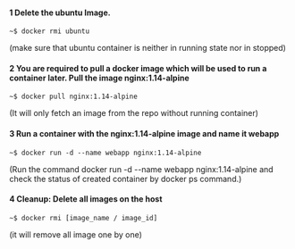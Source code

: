 #### 1 Delete the ubuntu Image.


``` ~$ docker rmi ubuntu ```

(make sure that ubuntu container is neither in 
running state nor in stopped)


#### 2 You are required to pull a docker image which will be used to run a container later. Pull the image nginx:1.14-alpine



``` ~$ docker pull nginx:1.14-alpine ```

(It will only fetch an image from the repo without running container)


#### 3 Run a container with the nginx:1.14-alpine image and name it webapp




``` ~$ docker run -d --name webapp nginx:1.14-alpine ```

(Run the command docker run -d --name webapp nginx:1.14-alpine 
and check the status of created container by docker ps command.)

#### 4 Cleanup: Delete all images on the host



``` ~$ docker rmi [image_name / image_id] ```

(it will remove all image one by one)

